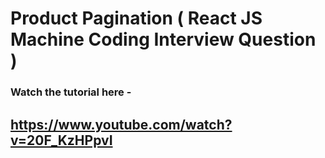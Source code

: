 # Product Pagination ( React JS Machine Coding Interview Question )

### Watch the tutorial here -
## https://www.youtube.com/watch?v=20F_KzHPpvI